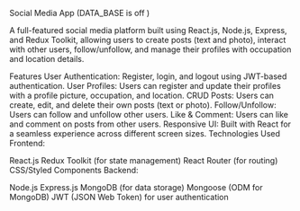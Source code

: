 Social Media App (DATA_BASE is off )


A full-featured social media platform built using React.js, Node.js, Express, and Redux Toolkit, allowing users to create posts (text and photo), interact with other users, follow/unfollow, and manage their profiles with occupation and location details.

Features
User Authentication: Register, login, and logout using JWT-based authentication.
User Profiles: Users can register and update their profiles with a profile picture, occupation, and location.
CRUD Posts: Users can create, edit, and delete their own posts (text or photo).
Follow/Unfollow: Users can follow and unfollow other users.
Like & Comment: Users can like and comment on posts from other users.
Responsive UI: Built with React for a seamless experience across different screen sizes.
Technologies Used
Frontend:

React.js
Redux Toolkit (for state management)
React Router (for routing)
CSS/Styled Components
Backend:

Node.js
Express.js
MongoDB (for data storage)
Mongoose (ODM for MongoDB)
JWT (JSON Web Token) for user authentication
